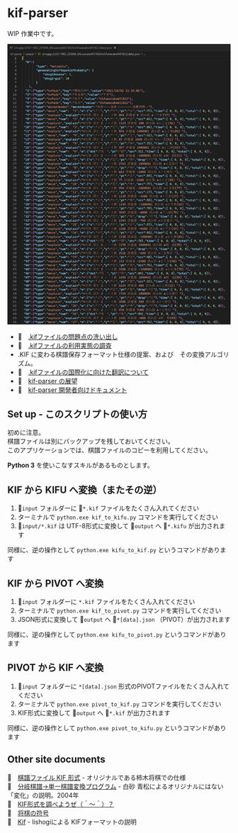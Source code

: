 # kif-parser

WIP 作業中です。  

![20211016blog6.png](./docs/img/20211016blog6.png)  

* 📖　[.kifファイルの問題点の洗い出し](./docs/research.md)
* 📖　[.kifファイルの利用実態の調査](./docs/examples)
* .KIF に変わる棋譜保存フォーマット仕様の提案、および　その変換アルゴリズム。
* 📖　[.kifファイルの国際化に向けた翻訳について](./docs/translation.md)
* 📖　[kif-parser の展望](./docs/vision.md)  
* 📖　[kif-parser 開発者向けドキュメント](./docs/developer.md)  

## Set up - このスクリプトの使い方

初めに注意。  
棋譜ファイルは別にバックアップを残しておいてください。  
このアプリケーションでは、棋譜ファイルのコピーを利用してください。  

**Python 3** を使いこなすスキルがあるものとします。  

## KIF から KIFU へ変換（またその逆）

1. 📂`input` フォルダーに 📄`*.kif` ファイルをたくさん入れてください
2. ターミナルで `python.exe kif_to_kifu.py` コマンドを実行してください
3. 📄`input/*.kif` は UTF-8形式に変換して 📂`output` へ 📄`*.kifu` が出力されます

同様に、逆の操作として `python.exe kifu_to_kif.py` というコマンドがあります  


## KIF から PIVOT へ変換

1. 📂`input` フォルダーに `*.kif` ファイルをたくさん入れてください
2. ターミナルで `python.exe kif_to_pivot.py` コマンドを実行してください
3. JSON形式に変換して 📂`output` へ 📄`*[data].json` （PIVOT）が出力されます

同様に、逆の操作として `python.exe kifu_to_pivot.py` というコマンドがあります

## PIVOT から KIF へ変換

1. 📂`input` フォルダーに `*[data].json` 形式のPIVOTファイルをたくさん入れてください
2. ターミナルで `python.exe pivot_to_kif.py` コマンドを実行してください
3. KIF形式に変換して 📂`output` へ 📄`*.kif` が出力されます

同様に、逆の操作として `python.exe pivot_to_kifu.py` というコマンドがあります

## Other site documents

📖　[棋譜ファイル KIF 形式](http://kakinoki.o.oo7.jp/kif_format.html) - オリジナルである柿木将棋での仕様  
📖　[分岐棋譜→単一棋譜変換プログラム](http://www.hakusa.net/computer/free/kifuconv.html) - 白砂 青松によるオリジナルにはない「変化」の説明。2004年  
📖　[KIF形式を調べようぜ（＾～＾）？](https://crieit.net/drafts/6150ffc21e0de)  
📖　[将棋の符号](https://crieit.net/drafts/615192ae93d14)  
📖　[Kif](https://lishogi.org/explanation/kif) - lishogiによる KIFフォーマットの説明  
